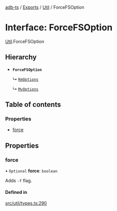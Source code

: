 [adb-ts](../README.md) / [Exports](../modules.md) / [Util](../modules/Util.md) / ForceFSOption

# Interface: ForceFSOption

[Util](../modules/Util.md).ForceFSOption

## Hierarchy

- **`ForceFSOption`**

  ↳ [`RmOptions`](Util.RmOptions.md)

  ↳ [`MvOptions`](Util.MvOptions.md)

## Table of contents

### Properties

- [force](Util.ForceFSOption.md#force)

## Properties

### force

• `Optional` **force**: `boolean`

Adds `-f` flag.

#### Defined in

[src/util/types.ts:290](https://github.com/Maaaartin/adb-ts/blob/5393493/src/util/types.ts#L290)
